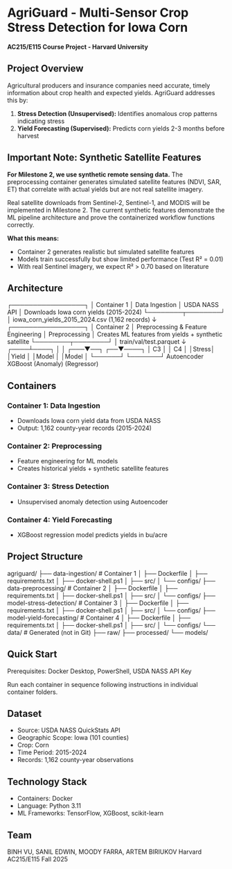 # AgriGuard - Multi-Sensor Crop Stress Detection for Iowa Corn

**AC215/E115 Course Project - Harvard University**

## Project Overview

Agricultural producers and insurance companies need accurate, timely information about crop health and expected yields. AgriGuard addresses this by:

1. **Stress Detection (Unsupervised):** Identifies anomalous crop patterns indicating stress
2. **Yield Forecasting (Supervised):** Predicts corn yields 2-3 months before harvest

## Important Note: Synthetic Satellite Features 

**For Milestone 2, we use synthetic remote sensing data.** The preprocessing container generates simulated satellite features (NDVI, SAR, ET) that correlate with actual yields but are not real satellite imagery.

Real satellite downloads from Sentinel-2, Sentinel-1, and MODIS will be implemented in Milestone 2. The current synthetic features demonstrate the ML pipeline architecture and prove the containerized workflow functions correctly.

**What this means:**
- Container 2 generates realistic but simulated satellite features
- Models train successfully but show limited performance (Test R² = 0.01)
- With real Sentinel imagery, we expect R² > 0.70 based on literature

## Architecture

┌─────────────────┐
│  Container 1    │  Data Ingestion
│  USDA NASS API  │  Downloads Iowa corn yields (2015-2024)
└────────┬────────┘
         │ iowa_corn_yields_2015_2024.csv (1,162 records)
         ↓
┌─────────────────┐
│  Container 2    │  Preprocessing & Feature Engineering
│  Preprocessing  │  Creates ML features from yields + synthetic satellite
└────────┬────────┘
         │ train/val/test.parquet
         ↓
    ┌────┴────┐
    │         │
┌───▼──┐   ┌──▼────┐
│ C3   │   │ C4    │
│Stress│   │Yield  │
│Model │   │Model  │
└──────┘   └───────┘
Autoencoder XGBoost
(Anomaly)   (Regressor)


## Containers

### Container 1: Data Ingestion
- Downloads Iowa corn yield data from USDA NASS
- Output: 1,162 county-year records (2015-2024)

### Container 2: Preprocessing
- Feature engineering for ML models
- Creates historical yields + synthetic satellite features

### Container 3: Stress Detection
- Unsupervised anomaly detection using Autoencoder

### Container 4: Yield Forecasting
- XGBoost regression model predicts yields in bu/acre

## Project Structure

agriguard/
├── data-ingestion/              # Container 1
│   ├── Dockerfile
│   ├── requirements.txt
│   ├── docker-shell.ps1
│   ├── src/
│   └── configs/
├── data-preprocessing/          # Container 2
│   ├── Dockerfile
│   ├── requirements.txt
│   ├── docker-shell.ps1
│   ├── src/
│   └── configs/
├── model-stress-detection/      # Container 3
│   ├── Dockerfile
│   ├── requirements.txt
│   ├── docker-shell.ps1
│   ├── src/
│   └── configs/
├── model-yield-forecasting/     # Container 4
│   ├── Dockerfile
│   ├── requirements.txt
│   ├── docker-shell.ps1
│   ├── src/
│   └── configs/
└── data/                        # Generated (not in Git)
    ├── raw/
    ├── processed/
    └── models/


## Quick Start

Prerequisites: Docker Desktop, PowerShell, USDA NASS API Key

Run each container in sequence following instructions in individual container folders.

## Dataset

- Source: USDA NASS QuickStats API
- Geographic Scope: Iowa (101 counties)
- Crop: Corn
- Time Period: 2015-2024
- Records: 1,162 county-year observations

## Technology Stack

- Containers: Docker
- Language: Python 3.11
- ML Frameworks: TensorFlow, XGBoost, scikit-learn

## Team

BINH VU, SANIL EDWIN, MOODY FARRA, ARTEM BIRIUKOV
Harvard AC215/E115 Fall 2025